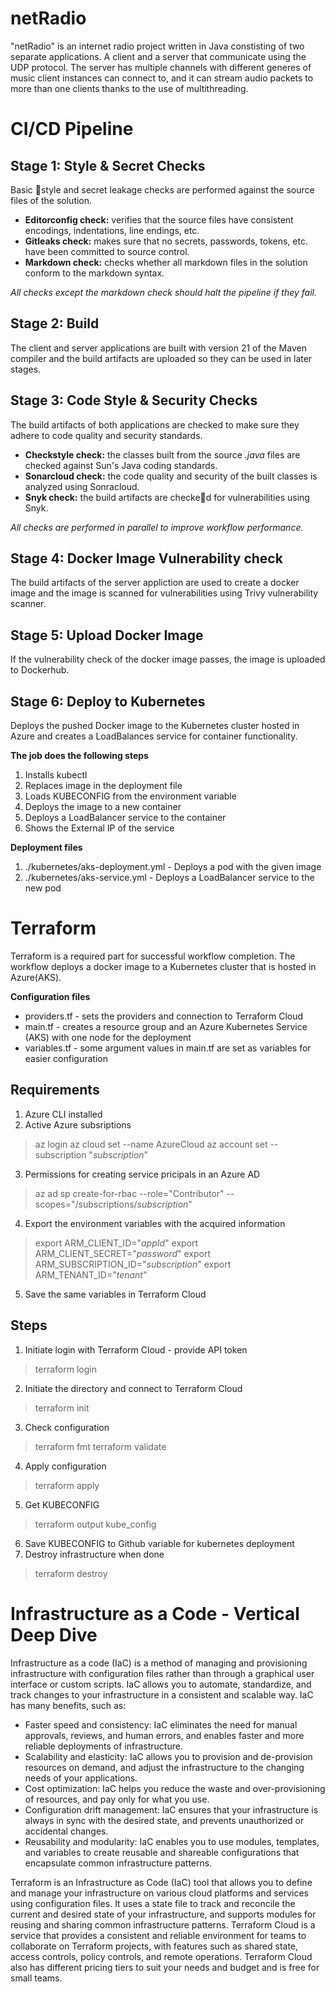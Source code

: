 # netRadio
"netRadio" is an internet radio project written in Java constisting of two separate applications. A client and a server that communicate using the UDP protocol. The server has multiple channels with different generes of music client instances can connect to, and it can stream audio packets to more than one clients thanks to the use of multithreading.

# CI/CD Pipeline

## Stage 1: Style & Secret Checks
Basic style and secret leakage checks are performed against the source files of the solution.

* __Editorconfig check:__ verifies that the source files have consistent encodings, indentations, line endings, etc.
* __Gitleaks check:__ makes sure that no secrets, passwords, tokens, etc. have been committed to source control.
* __Markdown check:__ checks whether all markdown files in the solution conform to the markdown syntax.

_All checks except the markdown check should halt the pipeline if they fail._

## Stage 2: Build
The client and server applications are built with version 21 of the Maven compiler and the build artifacts are uploaded so they can be used in later stages.

## Stage 3: Code Style & Security Checks
The build artifacts of both applications are checked to make sure they adhere to code quality and security standards.

* __Checkstyle check:__ the classes built from the source _.java_ files are checked against Sun's Java coding standards.
* __Sonarcloud check:__ the code quality and security of the built classes is analyzed using Sonracloud.
* __Snyk check:__ the build artifacts are checked for vulnerabilities using Snyk.

_All checks are performed in parallel to improve workflow performance._

## Stage 4: Docker Image Vulnerability check
The build artifacts of the server appliction are used to create a docker image and the image is scanned for vulnerabilities using Trivy vulnerability scanner.

## Stage 5: Upload Docker Image
If the vulnerability check of the docker image passes, the image is uploaded to Dockerhub.

## Stage 6: Deploy to Kubernetes
Deploys the pushed Docker image to the Kubernetes cluster hosted in Azure and creates a LoadBalances service for container functionality.

__The job does the following steps__
1. Installs kubectl
2. Replaces image in the deployment file
3. Loads KUBECONFIG from the environment variable
4. Deploys the image to a new container
5. Deploys a LoadBalancer service to the container
6. Shows the External IP of the service

__Deployment files__
1. ./kubernetes/aks-deployment.yml - Deploys a pod with the given image
2. ./kubernetes/aks-service.yml - Deploys a LoadBalancer service to the new pod

# Terraform

Terraform is a required part for successful workflow completion. The workflow deploys a docker image to a Kubernetes cluster that is hosted in Azure(AKS).

__Configuration files__
* providers.tf - sets the providers and connection to Terraform Cloud
* main.tf - creates a resource group and an Azure Kubernetes Service (AKS) with one node for the deployment
* variables.tf - some argument values in main.tf are set as variables for easier configuration

## Requirements

1. Azure CLI installed
2. Active Azure subsriptions
> az login
> az cloud set --name AzureCloud
> az account set --subscription "*subscription*"
3. Permissions for creating service pricipals in an Azure AD
> az ad sp create-for-rbac --role="Contributor" --scopes="/subscriptions/*subscription*"
4. Export the environment variables with the acquired information
> export ARM\_CLIENT\_ID="*appId*"
> export ARM\_CLIENT\_SECRET="*password*"
> export ARM\_SUBSCRIPTION\_ID="*subscription*"
> export ARM\_TENANT\_ID="*tenant*"
5. Save the same variables in Terraform Cloud

## Steps

1. Initiate login with Terraform Cloud - provide API token
> terraform login
2. Initiate the directory and connect to Terraform Cloud
> terraform init
3. Check configuration
> terraform fmt
> terraform validate
4. Apply configuration
> terraform apply
5. Get KUBECONFIG
> terraform output kube_config
6. Save KUBECONFIG to Github variable for kubernetes deployment
7. Destroy infrastructure when done
> terraform destroy

# Infrastructure as a Code - Vertical Deep Dive 

Infrastructure as a code (IaC) is a method of managing and provisioning infrastructure with configuration files rather than through a graphical user interface or custom scripts. IaC allows you to automate, standardize, and track changes to your infrastructure in a consistent and scalable way. IaC has many benefits, such as:

* Faster speed and consistency: IaC eliminates the need for manual approvals, reviews, and human errors, and enables faster and more reliable deployments of infrastructure.
* Scalability and elasticity: IaC allows you to provision and de-provision resources on demand, and adjust the infrastructure to the changing needs of your applications.
* Cost optimization: IaC helps you reduce the waste and over-provisioning of resources, and pay only for what you use.
* Configuration drift management: IaC ensures that your infrastructure is always in sync with the desired state, and prevents unauthorized or accidental changes.
* Reusability and modularity: IaC enables you to use modules, templates, and variables to create reusable and shareable configurations that encapsulate common infrastructure patterns.

Terraform is an Infrastructure as Code (IaC) tool that allows you to define and manage your infrastructure on various cloud platforms and services using configuration files. It uses a state file to track and reconcile the current and desired state of your infrastructure, and supports modules for reusing and sharing common infrastructure patterns. Terraform Cloud is a service that provides a consistent and reliable environment for teams to collaborate on Terraform projects, with features such as shared state, access controls, policy controls, and remote operations. Terraform Cloud also has different pricing tiers to suit your needs and budget and is free for small teams.
